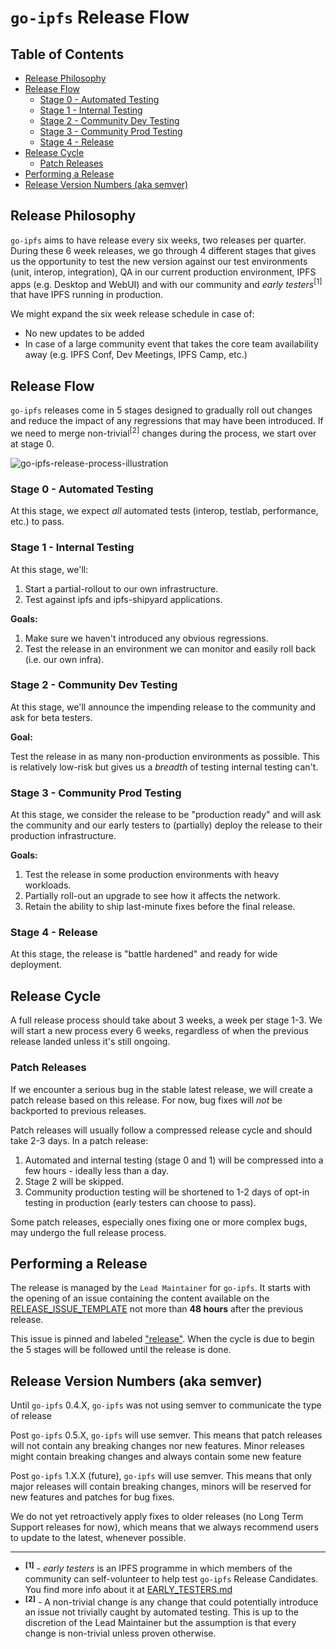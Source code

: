 # `go-ipfs` Release Flow

## Table of Contents

- [Release Philosophy](#release-philosophy)
- [Release Flow](#release-flow)
  - [Stage 0 - Automated Testing](#stage-0--automated-testing)
  - [Stage 1 - Internal Testing](#stage-1--internal-testing)
  - [Stage 2 - Community Dev Testing](#stage-2--community-dev-testing)
  - [Stage 3 - Community Prod Testing](#stage-2--community-prod-testing)
  - [Stage 4 - Release](#stage-4--release)
- [Release Cycle](#release-cycle)
  - [Patch Releases](#patch-releases)
- [Performing a Release](#performing-a-release)
- [Release Version Numbers (aka semver)](#release-version-numbers-aka-semver)

## Release Philosophy

`go-ipfs` aims to have release every six weeks, two releases per quarter. During these 6 week releases, we go through 4 different stages that gives us the opportunity to test the new version against our test environments (unit, interop, integration), QA in our current production environment, IPFS apps (e.g. Desktop and WebUI) and with our community and _early testers_<sup>[1]</sup> that have IPFS running in production.

We might expand the six week release schedule in case of:

- No new updates to be added
- In case of a large community event that takes the core team availability away (e.g. IPFS Conf, Dev Meetings, IPFS Camp, etc.)

## Release Flow

`go-ipfs` releases come in 5 stages designed to gradually roll out changes and reduce the impact of any regressions that may have been introduced. If we need to merge non-trivial<sup>[2]</sup> changes during the process, we start over at stage 0.

![go-ipfs-release-process-illustration](https://user-images.githubusercontent.com/618519/62986422-653fee00-bdf0-11e9-8f61-197117b61da2.png)

### Stage 0 - Automated Testing

At this stage, we expect _all_ automated tests (interop, testlab, performance, etc.) to pass.

### Stage 1 - Internal Testing

At this stage, we'll:

1. Start a partial-rollout to our own infrastructure.
2. Test against ipfs and ipfs-shipyard applications.

**Goals:**

1. Make sure we haven't introduced any obvious regressions.
2. Test the release in an environment we can monitor and easily roll back (i.e. our own infra).

### Stage 2 - Community Dev Testing

At this stage, we'll announce the impending release to the community and ask for beta testers.

**Goal:**

Test the release in as many non-production environments as possible. This is relatively low-risk but gives us a _breadth_ of testing internal testing can't.

### Stage 3 - Community Prod Testing

At this stage, we consider the release to be "production ready" and will ask the community and our early testers to (partially) deploy the release to their production infrastructure.

**Goals:**

1. Test the release in some production environments with heavy workloads.
2. Partially roll-out an upgrade to see how it affects the network.
3. Retain the ability to ship last-minute fixes before the final release.

### Stage 4 - Release

At this stage, the release is "battle hardened" and ready for wide deployment.

## Release Cycle

A full release process should take about 3 weeks, a week per stage 1-3. We will start a new process every 6 weeks, regardless of when the previous release landed unless it's still ongoing.

### Patch Releases

If we encounter a serious bug in the stable latest release, we will create a patch release based on this release. For now, bug fixes will _not_ be backported to previous releases.

Patch releases will usually follow a compressed release cycle and should take 2-3 days. In a patch release:

1. Automated and internal testing (stage 0 and 1) will be compressed into a few hours - ideally less than a day.
2. Stage 2 will be skipped.
3. Community production testing will be shortened to 1-2 days of opt-in testing in production (early testers can choose to pass).

Some patch releases, especially ones fixing one or more complex bugs, may undergo the full release process.

## Performing a Release

The release is managed by the `Lead Maintainer` for `go-ipfs`. It starts with the opening of an issue containing the content available on the [RELEASE_ISSUE_TEMPLATE](./RELEASE_ISSUE_TEMPLATE.md) not more than **48 hours** after the previous release.

This issue is pinned and labeled ["release"](https://github.com/ipfs/go-ipfs/issues?utf8=%E2%9C%93&q=is%3Aissue+is%3Aopen+label%3Arelease). When the cycle is due to begin the 5 stages will be followed until the release is done.

## Release Version Numbers (aka semver)

Until `go-ipfs` 0.4.X, `go-ipfs` was not using semver to communicate the type of release

Post `go-ipfs` 0.5.X, `go-ipfs` will use semver. This means that patch releases will not contain any breaking changes nor new features. Minor releases might contain breaking changes and always contain some new feature

Post `go-ipfs` 1.X.X (future), `go-ipfs` will use semver. This means that only major releases will contain breaking changes, minors will be reserved for new features and patches for bug fixes.

We do not yet retroactively apply fixes to older releases (no Long Term Support releases for now), which means that we always recommend users to update to the latest, whenever possible.

----------------------------

- <sup>**[1]**</sup> - _early testers_ is an IPFS programme in which members of the community can self-volunteer to help test `go-ipfs` Release Candidates. You find more info about it at [EARLY_TESTERS.md](./EARLY_TESTERS.md)
- <sup>**[2]**</sup> - A non-trivial change is any change that could potentially introduce an issue not trivially caught by automated testing. This is up to the discretion of the Lead Maintainer but the assumption is that every change is non-trivial unless proven otherwise.
